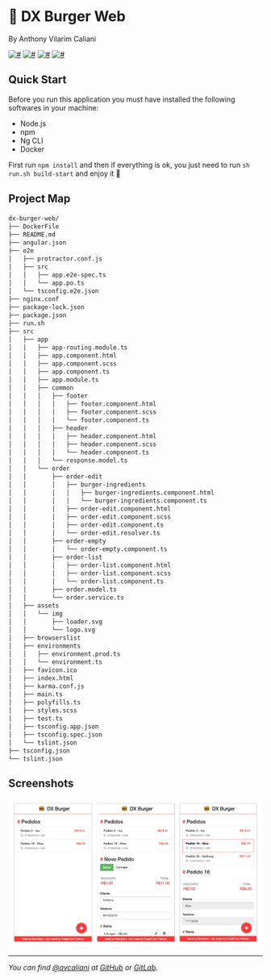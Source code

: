 # 🍔 DX Burger Web
By Anthony Vilarim Caliani

[![#](https://img.shields.io/badge/licence-MIT-blue.svg)](#) [![#](https://img.shields.io/badge/node-v11.6.0-brightgreen.svg)](#) [![#](https://img.shields.io/badge/npm-6.8.0-lightgrey.svg)](#) [![#](https://img.shields.io/badge/angular--cli-7.1.4-red.svg)](#)

## Quick Start
Before you run this application you must have installed the following softwares in your machine:
 - Node.js
 - npm
 - Ng CLI
 - Docker

First run `npm install` and then if everything is ok, you just need to run `sh run.sh build-start` and enjoy it 🙂

## Project Map
```
dx-burger-web/
├── DockerFile
├── README.md
├── angular.json
├── e2e
│   ├── protractor.conf.js
│   ├── src
│   │   ├── app.e2e-spec.ts
│   │   └── app.po.ts
│   └── tsconfig.e2e.json
├── nginx.conf
├── package-lock.json
├── package.json
├── run.sh
├── src
│   ├── app
│   │   ├── app-routing.module.ts
│   │   ├── app.component.html
│   │   ├── app.component.scss
│   │   ├── app.component.ts
│   │   ├── app.module.ts
│   │   ├── common
│   │   │   ├── footer
│   │   │   │   ├── footer.component.html
│   │   │   │   ├── footer.component.scss
│   │   │   │   └── footer.component.ts
│   │   │   ├── header
│   │   │   │   ├── header.component.html
│   │   │   │   ├── header.component.scss
│   │   │   │   └── header.component.ts
│   │   │   └── response.model.ts
│   │   └── order
│   │       ├── order-edit
│   │       │   ├── burger-ingredients
│   │       │   │   ├── burger-ingredients.component.html
│   │       │   │   └── burger-ingredients.component.ts
│   │       │   ├── order-edit.component.html
│   │       │   ├── order-edit.component.scss
│   │       │   ├── order-edit.component.ts
│   │       │   └── order-edit.resolver.ts
│   │       ├── order-empty
│   │       │   └── order-empty.component.ts
│   │       ├── order-list
│   │       │   ├── order-list.component.html
│   │       │   ├── order-list.component.scss
│   │       │   └── order-list.component.ts
│   │       ├── order.model.ts
│   │       └── order.service.ts
│   ├── assets
│   │   └── img
│   │       ├── loader.svg
│   │       └── logo.svg
│   ├── browserslist
│   ├── environments
│   │   ├── environment.prod.ts
│   │   └── environment.ts
│   ├── favicon.ico
│   ├── index.html
│   ├── karma.conf.js
│   ├── main.ts
│   ├── polyfills.ts
│   ├── styles.scss
│   ├── test.ts
│   ├── tsconfig.app.json
│   ├── tsconfig.spec.json
│   └── tslint.json
├── tsconfig.json
└── tslint.json
```

## Screenshots
![#](screenshots/mobile.jpg)

---

_You can find [@avcaliani](#) at [GitHub](https://github.com/avcaliani) or [GitLab](https://gitlab.com/avcaliani)._
